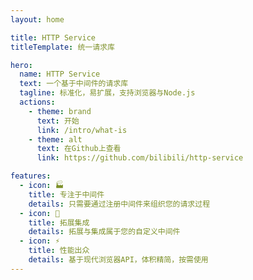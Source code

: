 ```yaml
---
layout: home

title: HTTP Service
titleTemplate: 统一请求库

hero:
  name: HTTP Service
  text: 一个基于中间件的请求库
  tagline: 标准化，易扩展，支持浏览器与Node.js
  actions:
    - theme: brand
      text: 开始
      link: /intro/what-is
    - theme: alt
      text: 在Github上查看
      link: https://github.com/bilibili/http-service

features:
  - icon: 🏭
    title: 专注于中间件
    details: 只需要通过注册中间件来组织您的请求过程
  - icon: 🔧
    title: 拓展集成
    details: 拓展与集成属于您的自定义中间件
  - icon: ⚡ 
    title: 性能出众
    details: 基于现代浏览器API，体积精简，按需使用
---
```


